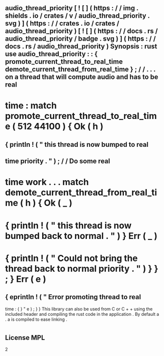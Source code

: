 #
audio_thread_priority
[
!
[
]
(
https
:
/
/
img
.
shields
.
io
/
crates
/
v
/
audio_thread_priority
.
svg
)
]
(
https
:
/
/
crates
.
io
/
crates
/
audio_thread_priority
)
[
!
[
]
(
https
:
/
/
docs
.
rs
/
audio_thread_priority
/
badge
.
svg
)
]
(
https
:
/
/
docs
.
rs
/
audio_thread_priority
)
Synopsis
:
rust
use
audio_thread_priority
:
:
{
promote_current_thread_to_real_time
demote_current_thread_from_real_time
}
;
/
/
.
.
.
on
a
thread
that
will
compute
audio
and
has
to
be
real
-
time
:
match
promote_current_thread_to_real_time
(
512
44100
)
{
Ok
(
h
)
=
>
{
println
!
(
"
this
thread
is
now
bumped
to
real
-
time
priority
.
"
)
;
/
/
Do
some
real
-
time
work
.
.
.
match
demote_current_thread_from_real_time
(
h
)
{
Ok
(
_
)
=
>
{
println
!
(
"
this
thread
is
now
bumped
back
to
normal
.
"
)
}
Err
(
_
)
=
>
{
println
!
(
"
Could
not
bring
the
thread
back
to
normal
priority
.
"
)
}
}
;
}
Err
(
e
)
=
>
{
eprintln
!
(
"
Error
promoting
thread
to
real
-
time
:
{
}
"
e
)
;
}
}
This
library
can
also
be
used
from
C
or
C
+
+
using
the
included
header
and
compiling
the
rust
code
in
the
application
.
By
default
a
.
a
is
compiled
to
ease
linking
.
#
License
MPL
-
2
